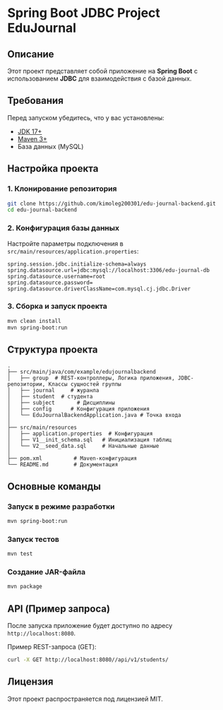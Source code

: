 # Spring Boot JDBC Project EduJournal

## Описание
Этот проект представляет собой приложение на **Spring Boot** с использованием **JDBC** для взаимодействия с базой данных.

## Требования
Перед запуском убедитесь, что у вас установлены:
- [JDK 17+](https://adoptium.net/)
- [Maven 3+](https://maven.apache.org/)
- База данных (MySQL)

## Настройка проекта

### 1. Клонирование репозитория
```sh
git clone https://github.com/kimoleg200301/edu-journal-backend.git
cd edu-journal-backend
```

### 2. Конфигурация базы данных
Настройте параметры подключения в `src/main/resources/application.properties`:
```properties
spring.session.jdbc.initialize-schema=always
spring.datasource.url=jdbc:mysql://localhost:3306/edu-journal-db
spring.datasource.username=root
spring.datasource.password=
spring.datasource.driverClassName=com.mysql.cj.jdbc.Driver
```

### 3. Сборка и запуск проекта
```sh
mvn clean install
mvn spring-boot:run
```

## Структура проекта
```
.
├── src/main/java/com/example/edujournalbackend
│   ├── group  # REST-контроллеры, Логика приложения, JDBC-репозитории, Классы сущностей группы
│   ├── journal     # журанла
│   ├── student  # студента
│   ├── subject       # Дисциплины
│   ├── config      # Конфигурация приложения
│   └── EduJournalBackendApplication.java # Точка входа
│
├── src/main/resources
│   ├── application.properties  # Конфигурация
│   ├── V1__init_schema.sql   # Инициализация таблиц
│   └── V2__seed_data.sql     # Начальные данные
│
├── pom.xml          # Maven-конфигурация
└── README.md        # Документация
```

## Основные команды

### Запуск в режиме разработки
```sh
mvn spring-boot:run
```

### Запуск тестов
```sh
mvn test
```

### Создание JAR-файла
```sh
mvn package
```

## API (Пример запроса)
После запуска приложение будет доступно по адресу `http://localhost:8080`.

Пример REST-запроса (GET):
```sh
curl -X GET http://localhost:8080//api/v1/students/
```

## Лицензия
Этот проект распространяется под лицензией MIT.


